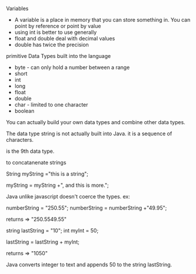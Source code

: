 Variables
  - A variable is a place in memory that you can store something in. You can point by reference or point by value
  - using int is better to use generally
  - float and double deal with decimal values
  - double has twice the precision

primitive Data Types built into the language
  - byte  - can only hold a number between a range 
  - short
  - int
  - long
  - float
  - double 
  - char - limited to one character
  - boolean
    
You can actually build your own data types and combine other data types. 

 The data type string is not actually built into Java. it is a sequence of characters.   

 is the 9th data type.

to concatanenate strings

String myString ="this is a string";

myString = myString +", and this is more.";

Java unlike javascript doesn't coerce the types. ex:

numberString = "250.55";
numberString = numberString +"49.95";

returns => "250.5549.55"

string lastString = "10";
int myInt = 50;

lastString =  lastString + myInt;

returns => "1050"

Java converts integer to text and appends 50 to the string lastString.  



